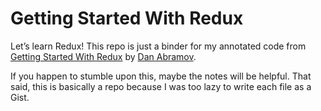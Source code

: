 Getting Started With Redux
======

Let’s learn Redux! This repo is just a binder for my annotated code from [Getting Started With Redux](https://egghead.io/series/getting-started-with-redux) by [Dan Abramov](https://twitter.com/dan_abramov).

If you happen to stumble upon this, maybe the notes will be helpful. That said, this is basically a repo because I was too lazy to write each file as a Gist.
